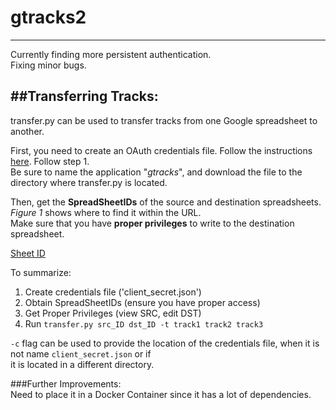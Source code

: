 # gtracks2   
---  

Currently finding more persistent authentication.  
Fixing minor bugs.  

##Transferring Tracks:  
---  
transfer.py can be used to transfer tracks from one Google spreadsheet to another.  

First, you need to create an OAuth credentials file. Follow the instructions [here](https://developers.google.com/sheets/api/quickstart/python). Follow step 1.  
Be sure to name the application "*gtracks*", and download the file to the directory where transfer.py is located.  

Then, get the **SpreadSheetIDs** of the source and destination spreadsheets. *Figure 1* shows where to find it within the URL.  
Make sure that you have **proper privileges** to write to the destination spreadsheet.  

  [Sheet ID](./imgs/sheetID.png)

To summarize:  
  1. Create credentials file ('client_secret.json')
  2. Obtain SpreadSheetIDs  (ensure you have proper access)
  3. Get Proper Privileges (view SRC, edit DST)  
  4. Run `transfer.py src_ID dst_ID -t track1 track2 track3`  
  
`-c` flag can be used to provide the location of the credentials file, when it is not name `client_secret.json` or if  
it is located in a different directory.  
  
 
###Further Improvements:  
Need to place it in a Docker Container since it has a lot of dependencies.  
